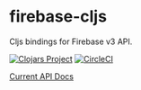 # firebase-cljs
Cljs bindings for Firebase v3 API.

[![Clojars Project](https://img.shields.io/clojars/v/degree9/firebase-cljs.svg)](https://clojars.org/degree9/firebase-cljs)
[![CircleCI](https://img.shields.io/circleci/project/degree9/firebase-cljs.svg?maxAge=2592000)](https://circleci.com/gh/degree9/firebase-cljs)

[Current API Docs](https://degree9.github.io/firebase-cljs/)
